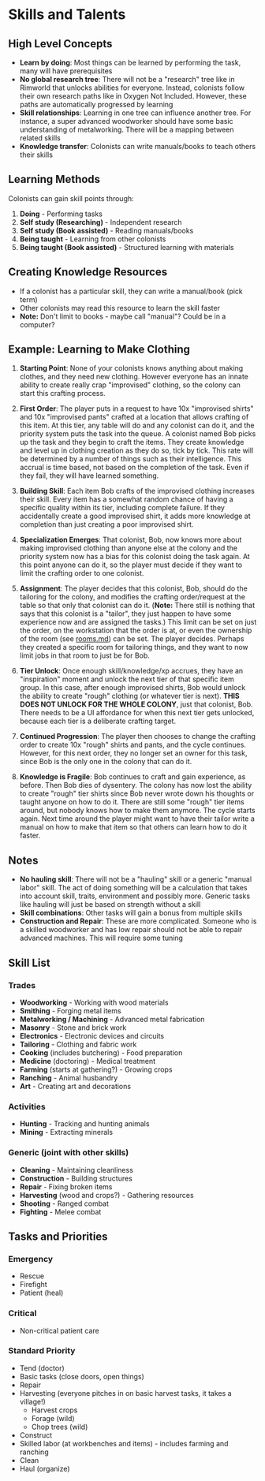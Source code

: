 # Skills and Talents

## High Level Concepts

- **Learn by doing**: Most things can be learned by performing the task, many will have prerequisites
- **No global research tree**: There will not be a "research" tree like in Rimworld that unlocks abilities for everyone. Instead, colonists follow their own research paths like in Oxygen Not Included. However, these paths are automatically progressed by learning
- **Skill relationships**: Learning in one tree can influence another tree. For instance, a super advanced woodworker should have some basic understanding of metalworking. There will be a mapping between related skills
- **Knowledge transfer**: Colonists can write manuals/books to teach others their skills

## Learning Methods

Colonists can gain skill points through:

1. **Doing** - Performing tasks
2. **Self study (Researching)** - Independent research
3. **Self study (Book assisted)** - Reading manuals/books
4. **Being taught** - Learning from other colonists
5. **Being taught (Book assisted)** - Structured learning with materials

## Creating Knowledge Resources

- If a colonist has a particular skill, they can write a manual/book (pick term)
- Other colonists may read this resource to learn the skill faster
- **Note:** Don't limit to books - maybe call "manual"? Could be in a computer?

## Example: Learning to Make Clothing

1. **Starting Point**: None of your colonists knows anything about making clothes, and they need new clothing. However everyone has an innate ability to create really crap "improvised" clothing, so the colony can start this crafting process.

2. **First Order**: The player puts in a request to have 10x "improvised shirts" and 10x "improvised pants" crafted at a location that allows crafting of this item. At this tier, any table will do and any colonist can do it, and the priority system puts the task into the queue. A colonist named Bob picks up the task and they begin to craft the items. They create knowledge and level up in clothing creation as they do so, tick by tick. This rate will be determined by a number of things such as their intelligence. This accrual is time based, not based on the completion of the task. Even if they fail, they will have learned something.

3. **Building Skill**: Each item Bob crafts of the improvised clothing increases their skill. Every item has a somewhat random chance of having a specific quality within its tier, including complete failure. If they accidentally create a good improvised shirt, it adds more knowledge at completion than just creating a poor improvised shirt.

4. **Specialization Emerges**: That colonist, Bob, now knows more about making improvised clothing than anyone else at the colony and the priority system now has a bias for this colonist doing the task again. At this point anyone can do it, so the player must decide if they want to limit the crafting order to one colonist.

5. **Assignment**: The player decides that this colonist, Bob, should do the tailoring for the colony, and modifies the crafting order/request at the table so that only that colonist can do it. (**Note:** There still is nothing that says that this colonist is a "tailor", they just happen to have some experience now and are assigned the tasks.) This limit can be set on just the order, on the workstation that the order is at, or even the ownership of the room (see [rooms.md](./rooms.md)) can be set. The player decides. Perhaps they created a specific room for tailoring things, and they want to now limit jobs in that room to just be for Bob.

6. **Tier Unlock**: Once enough skill/knowledge/xp accrues, they have an "inspiration" moment and unlock the next tier of that specific item group. In this case, after enough improvised shirts, Bob would unlock the ability to create "rough" clothing (or whatever tier is next). **THIS DOES NOT UNLOCK FOR THE WHOLE COLONY**, just that colonist, Bob. There needs to be a UI affordance for when this next tier gets unlocked, because each tier is a deliberate crafting target.

7. **Continued Progression**: The player then chooses to change the crafting order to create 10x "rough" shirts and pants, and the cycle continues. However, for this next order, they no longer set an owner for this task, since Bob is the only one in the colony that can do it.

8. **Knowledge is Fragile**: Bob continues to craft and gain experience, as before. Then Bob dies of dysentery. The colony has now lost the ability to create "rough" tier shirts since Bob never wrote down his thoughts or taught anyone on how to do it. There are still some "rough" tier items around, but nobody knows how to make them anymore. The cycle starts again. Next time around the player might want to have their tailor write a manual on how to make that item so that others can learn how to do it faster.

## Notes

- **No hauling skill**: There will not be a "hauling" skill or a generic "manual labor" skill. The act of doing something will be a calculation that takes into account skill, traits, environment and possibly more. Generic tasks like hauling will just be based on strength without a skill
- **Skill combinations**: Other tasks will gain a bonus from multiple skills
- **Construction and Repair**: These are more complicated. Someone who is a skilled woodworker and has low repair should not be able to repair advanced machines. This will require some tuning

## Skill List

### Trades
- **Woodworking** - Working with wood materials
- **Smithing** - Forging metal items
- **Metalworking / Machining** - Advanced metal fabrication
- **Masonry** - Stone and brick work
- **Electronics** - Electronic devices and circuits
- **Tailoring** - Clothing and fabric work
- **Cooking** (includes butchering) - Food preparation
- **Medicine** (doctoring) - Medical treatment
- **Farming** (starts at gathering?) - Growing crops
- **Ranching** - Animal husbandry
- **Art** - Creating art and decorations

### Activities
- **Hunting** - Tracking and hunting animals
- **Mining** - Extracting minerals

### Generic (joint with other skills)
- **Cleaning** - Maintaining cleanliness
- **Construction** - Building structures
- **Repair** - Fixing broken items
- **Harvesting** (wood and crops?) - Gathering resources
- **Shooting** - Ranged combat
- **Fighting** - Melee combat

## Tasks and Priorities

### Emergency
- Rescue
- Firefight
- Patient (heal)

### Critical
- Non-critical patient care

### Standard Priority
- Tend (doctor)
- Basic tasks (close doors, open things)
- Repair
- Harvesting (everyone pitches in on basic harvest tasks, it takes a village!)
  - Harvest crops
  - Forage (wild)
  - Chop trees (wild)
- Construct
- Skilled labor (at workbenches and items) - includes farming and ranching
- Clean
- Haul (organize)
